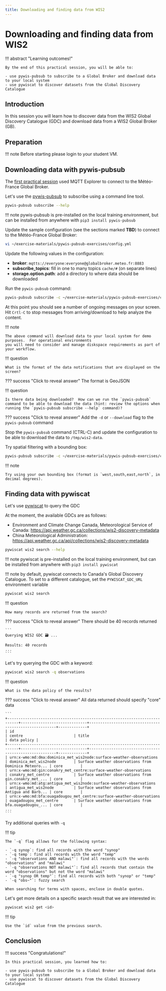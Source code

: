 ```yaml
---
title: Downloading and finding data from WIS2
---
```


# Downloading and finding data from WIS2

!!! abstract "Learning outcomes!"

    By the end of this practical session, you will be able to:

    - use pywis-pubsub to subscribe to a Global Broker and download data to your local system
    - use pywiscat to discover datasets from the Global Discovery Catalogue

## Introduction

In this session you will learn how to discover data from the WIS2 Global Discovery Catalogue (GDC) and download data from a WIS2 Global Broker (GB).

## Preparation

!!! note
    Before starting please login to your student VM.

## Downloading data with pywis-pubsub

The [first practical session](../connecting-to-mqtt) used MQTT Explorer to connect to the Météo-France Global Broker.

Let's use the [pywis-pubsub](https://github.com/wmo-im/pywis-pubsub) to subscribe using a command line tool.

```bash
pywis-pubsub subscribe --help
```

!!! note
    pywis-pubsub is pre-installed on the local training environment, but can be installed from anywhere with `pip3 install pywis-pubsub`

Update the sample configuration (see the sections marked **TBD**) to connect to the Météo-France Global Broker:

```bash
vi ~/exercise-materials/pywis-pubsub-exercises/config.yml
```

Update the following values in the configuration:

- **broker**: `mqtts://everyone:everyone@globalbroker.meteo.fr:8883`
- **subscribe_topics**: fill in one to many topics `cache/#` (on separate lines)
- **storage.option.path**: add a directory to where data should be downloaded

Run the `pywis-pubsub` command:

```bash
pywis-pubsub subscribe -c ~/exercise-materials/pywis-pubsub-exercises/config.yml --verbosity DEBUG
```

At this point you should see a number of ongoing messages on your screen.  Hit `Crtl-C` to stop messages from arriving/download to help analyze the content.

!!! note

    The above command will download data to your local system for demo purposes.  For operational environments
    you will need to consider and manage diskspace requirements as part of your workflow.

!!! question

    What is the format of the data notifications that are displayed on the screen?

??? success "Click to reveal answer"
    The format is GeoJSON

!!! question

    Is there data being downloaded?  How can we run the `pywis-pubsub` command to be able to download the data (hint: review the options when running the `pywis-pubsub subscribe --help` command)?

??? success "Click to reveal answer"
    Add the `-d` or `--download` flag to the `pywis-pubsub` command

Stop the `pywis-pubsub` command (CTRL-C) and update the configuration to be able to download the data
to `/tmp/wis2-data`.

Try spatial filtering with a bounding box:

```bash
pywis-pubsub subscribe -c ~/exercise-materials/pywis-pubsub-exercises/config.yml --verbosity INFO -d -b -142,42,-52,84
```

!!! note

    Try using your own bounding box (format is `west,south,east,north`, in decimal degrees).

## Finding data with pywiscat

Let's use [pywiscat](https://github.com/wmo-im/pywiscat) to query the GDC

At the moment, the available GDCs are as follows:

- Environment and Climate Change Canada, Meteorological Service of Canada: https://api.weather.gc.ca/collections/wis2-discovery-metadata
- China Meteorological Administration: https://api.weather.gc.ca/api/collections/wis2-discovery-metadata

```bash
pywiscat wis2 search --help
```

!!! note
    pywiscat is pre-installed on the local training environment, but can be installed from anywhere with `pip3 install pywiscat`

!!! note
    by default, pywiscat connects to Canada's Global Discovery Catalogue.  To set to a different catalogue, set the `PYWISCAT_GDC_URL`
    environment variable

```bash
pywiscat wis2 search
```

!!! question

    How many records are returned from the search?

??? success "Click to reveal answer"
    There should be 40 records returned

    ```
    Querying WIS2 GDC 🗃️ ...

    Results: 40 records
    ...
    ```

Let's try querying the GDC with a keyword:

```bash
pywiscat wis2 search -q observations
```

!!! question

    What is the data policy of the results?

??? success "Click to reveal answer"
    All data returned should specify "core" data

    ```
    +---------------------------------------------------------------------------+------------------------------+-------------------------------------------------------+-------------+
    | id                                                                        | centre                       | title                                                 | data policy |
    +---------------------------------------------------------------------------+------------------------------+-------------------------------------------------------+-------------+
    | urn:x-wmo:md:dma:dominica_met_wis2node:surface-weather-observations       | dominica_met_wis2node        | Surface weather observations from Dominica Meteoro... | core        |
    | urn:x-wmo:md:gin:conakry_met_centre:surface-weather-observations          | conakry_met_centre           | Surface weather observations from gin.conakry_met_... | core        |
    | urn:x-wmo:md:atg:antigua_met_wis2node:surface-weather-observations        | antigua_met_wis2node         | Surface weather observations from Antigua and Barb... | core        |
    | urn:x-wmo:md:bfa:ouagadougou_met_centre:surface-weather-observations      | ouagadougou_met_centre       | Surface weather observations from bfa.ouagadougou_... | core        |
    ...
    ```

Try additional queries with `-q`

!!! tip

    The `-q` flag allows for the following syntax:

    - `-q synop`: find all records with the word "synop"
    - `-q temp`: find all records with the word "temp"
    - `-q "observations AND malawi"`: find all records with the words "observations" and "malawi"
    - `-q "observations NOT malawi"`: find all records that contain the word "observations" but not the word "malawi"
    - `-q "synop OR temp"`: find all records with both "synop" or "temp"
    - `-q "obs~"`: fuzzy search

    When searching for terms with spaces, enclose in double quotes.

Let's get more details on a specific search result that we are interested in:

```bash
pywiscat wis2 get <id>
```

!!! tip

    Use the `id` value from the previous search.


## Conclusion

!!! success "Congratulations!"

    In this practical session, you learned how to:

    - use pywis-pubsub to subscribe to a Global Broker and download data to your local system
    - use pywiscat to discover datasets from the Global Discovery Catalogue
